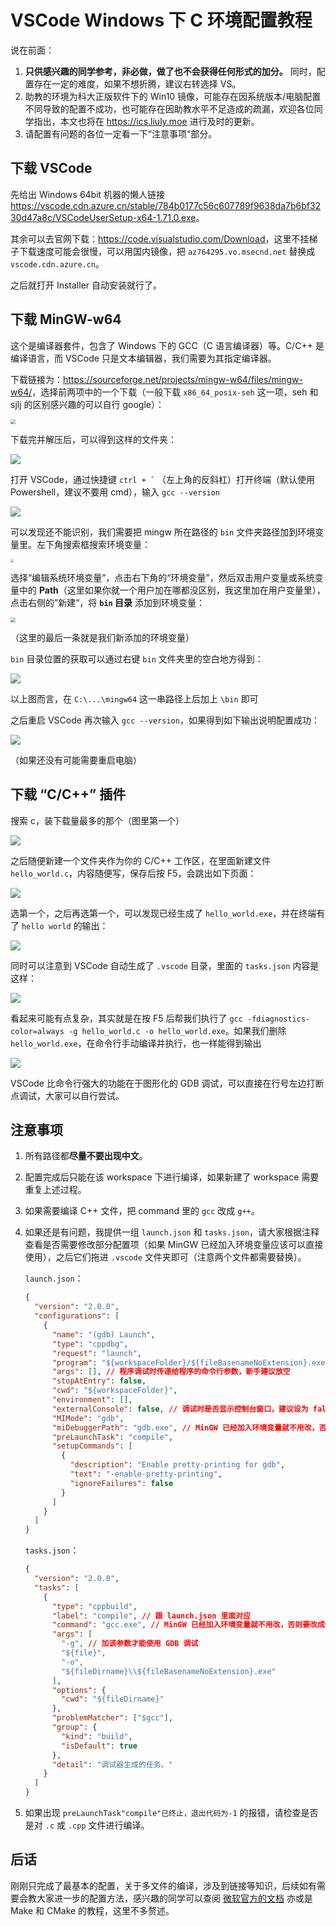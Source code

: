 # VSCode Windows 下 C 环境配置教程

说在前面：

1. **只供感兴趣的同学参考，非必做，做了也不会获得任何形式的加分。** 同时，配置存在一定的难度，如果不想折腾，建议右转选择 VS。
2. 助教的环境为科大正版软件下的 Win10 镜像，可能存在因系统版本/电脑配置不同导致的配置不成功，也可能存在因助教水平不足造成的疏漏，欢迎各位同学指出，本文也将在 <https://ics.liuly.moe> 进行及时的更新。
3. 请配置有问题的各位一定看一下“注意事项“部分。

## 下载 VSCode

先给出 Windows 64bit 机器的懒人链接 <https://vscode.cdn.azure.cn/stable/784b0177c56c607789f9638da7b6bf3230d47a8c/VSCodeUserSetup-x64-1.71.0.exe>。

其余可以去官网下载：<https://code.visualstudio.com/Download>，这里不挂梯子下载速度可能会很慢，可以用国内镜像，把 `az764295.vo.msecnd.net` 替换成 `vscode.cdn.azure.cn`。

之后就打开 Installer 自动安装就行了。

## 下载 MinGW-w64

这个是编译器套件，包含了 Windows 下的 GCC（C 语言编译器）等。C/C++ 是编译语言，而 VSCode 只是文本编辑器，我们需要为其指定编译器。

下载链接为：<https://sourceforge.net/projects/mingw-w64/files/mingw-w64/>，选择前两项中的一个下载（一般下载 `x86_64_posix-seh` 这一项，seh 和 sjlj 的区别感兴趣的可以自行 google）：

<img src="../images/vscode_tutorial/mingw-list.png" style="zoom:50%;" />

下载完并解压后，可以得到这样的文件夹：

![](../images/vscode_tutorial/mingw-preview.png)

打开 VSCode，通过快捷键 `` ctrl + ` `` （左上角的反斜杠）打开终端（默认使用 Powershell，建议不要用 cmd），输入 `gcc --version`

![](../images/vscode_tutorial/error.png)

可以发现还不能识别，我们需要把 mingw 所在路径的 `bin` 文件夹路径加到环境变量里。左下角搜索框搜索环境变量：

<img src="../images/vscode_tutorial/search.png" style="zoom:33%;" />

选择“编辑系统环境变量”，点击右下角的“环境变量”，然后双击用户变量或系统变量中的 **Path**（这里如果你就一个用户加在哪都没区别，我这里加在用户变量里），点击右侧的”新建“，将 **`bin` 目录** 添加到环境变量：

<img src="../images/vscode_tutorial/add-ev.png" style="zoom:50%;" />

（这里的最后一条就是我们新添加的环境变量）

`bin` 目录位置的获取可以通过右键 `bin` 文件夹里的空白地方得到：

![](../images/vscode_tutorial/check-path.png)

以上图而言，在 `C:\...\mingw64` 这一串路径上后加上 `\bin` 即可

之后重启 VSCode 再次输入 `gcc --version`，如果得到如下输出说明配置成功：

![](../images/vscode_tutorial/success.png)

（如果还没有可能需要重启电脑）

## 下载 “C/C++” 插件

搜索 c，装下载量最多的那个（图里第一个）

![](../images/vscode_tutorial/plugin.png)

之后随便新建一个文件夹作为你的 C/C++ 工作区，在里面新建文件 `hello_world.c`，内容随便写，保存后按 F5，会跳出如下页面：

![](../images/vscode_tutorial/first-compile.png)

选第一个，之后再选第一个，可以发现已经生成了 `hello_world.exe`，并在终端有了 `hello world` 的输出：

![](../images/vscode_tutorial/program-output.png)

同时可以注意到 VSCode 自动生成了 `.vscode` 目录，里面的 `tasks.json` 内容是这样：

![](../images/vscode_tutorial/task.png)

看起来可能有点复杂，其实就是在按 F5 后帮我们执行了 `gcc -fdiagnostics-color=always -g hello_world.c -o hello_world.exe`。如果我们删除 `hello_world.exe`，在命令行手动编译并执行，也一样能得到输出

![](../images/vscode_tutorial/manually-compile.png)

VSCode 比命令行强大的功能在于图形化的 GDB 调试，可以直接在行号左边打断点调试，大家可以自行尝试。

## 注意事项

1. 所有路径都**尽量不要出现中文**。

2. 配置完成后只能在该 workspace 下进行编译，如果新建了 workspace 需要重复上述过程。

3. 如果需要编译 C++ 文件，把 command 里的 `gcc` 改成 `g++`。

4. 如果还是有问题，我提供一组 `launch.json` 和 `tasks.json`，请大家根据注释查看是否需要修改部分配置项（如果 MinGW 已经加入环境变量应该可以直接使用），之后它们拖进 `.vscode` 文件夹即可（注意两个文件都需要替换）。

    `launch.json`：

    ```json
    {
      "version": "2.0.0",
      "configurations": [
        {
          "name": "(gdb) Launch",
          "type": "cppdbg",
          "request": "launch",
          "program": "${workspaceFolder}/${fileBasenameNoExtension}.exe",
          "args": [], // 程序调试时传递给程序的命令行参数，新手建议放空
          "stopAtEntry": false,
          "cwd": "${workspaceFolder}",
          "environment": [],
          "externalConsole": false, // 调试时是否显示控制台窗口，建议设为 false
          "MIMode": "gdb",
          "miDebuggerPath": "gdb.exe", // MinGW 已经加入环境变量就不用改，否则要改成你 gdb 的路径
          "preLaunchTask": "compile",
          "setupCommands": [
            {
              "description": "Enable pretty-printing for gdb",
              "text": "-enable-pretty-printing",
              "ignoreFailures": false
            }
          ]
        }
      ]
    }
    ```

    `tasks.json`：

    ```json
    {
      "version": "2.0.0",
      "tasks": [
        {
          "type": "cppbuild",
          "label": "compile", // 跟 launch.json 里面对应
          "command": "gcc.exe", // MinGW 已经加入环境变量就不用改，否则要改成你 gcc 的路径，C++ 就改成 g++
          "args": [
            "-g", // 加该参数才能使用 GDB 调试
            "${file}",
            "-o",
            "${fileDirname}\\${fileBasenameNoExtension}.exe"
          ],
          "options": {
            "cwd": "${fileDirname}"
          },
          "problemMatcher": ["$gcc"],
          "group": {
            "kind": "build",
            "isDefault": true
          },
          "detail": "调试器生成的任务。"
        }
      ]
    }
    ```

5. 如果出现 `preLaunchTask"compile"已终止，退出代码为-1` 的报错，请检查是否是对 `.c` 或 `.cpp` 文件进行编译。

## 后话

刚刚只完成了最基本的配置，关于多文件的编译，涉及到链接等知识，后续如有需要会教大家进一步的配置方法，感兴趣的同学可以查阅 [微软官方的文档](https://code.visualstudio.com/docs/editor/debugging) 亦或是 Make 和 CMake 的教程，这里不多赘述。

